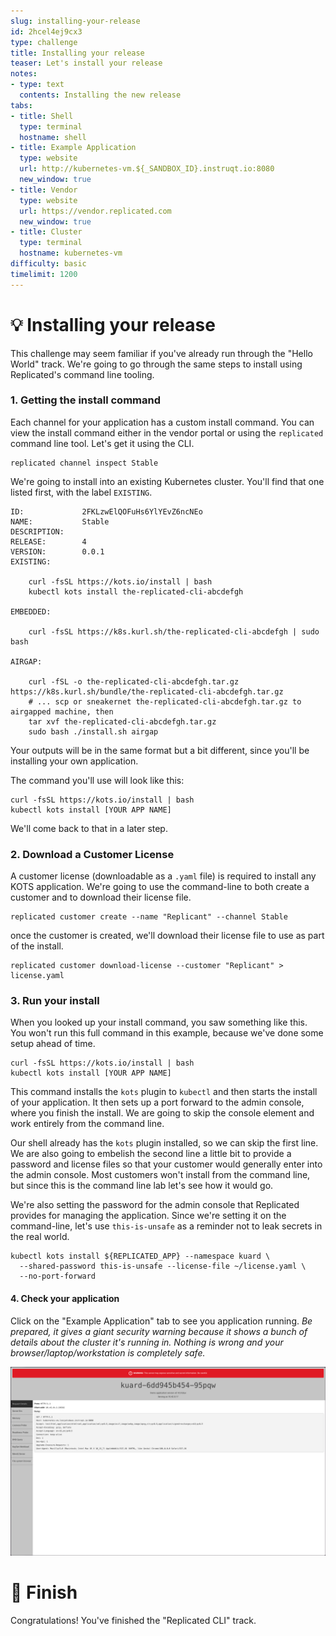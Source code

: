 ```yaml
---
slug: installing-your-release
id: 2hcel4ej9cx3
type: challenge
title: Installing your release
teaser: Let's install your release
notes:
- type: text
  contents: Installing the new release
tabs:
- title: Shell
  type: terminal
  hostname: shell
- title: Example Application
  type: website
  url: http://kubernetes-vm.${_SANDBOX_ID}.instruqt.io:8080
  new_window: true
- title: Vendor
  type: website
  url: https://vendor.replicated.com
  new_window: true
- title: Cluster
  type: terminal
  hostname: kubernetes-vm
difficulty: basic
timelimit: 1200
---
```


💡 Installing your release
==========================

This challenge may seem familiar if you've already run through
the "Hello World" track.  We're going to go through the same
steps to install using Replicated's command line tooling.

### 1. Getting the install command

Each channel for  your application has a custom install command.
You can view the install command either in the vendor portal or
using the `replicated` command line tool. Let's get it using the
CLI.

```
replicated channel inspect Stable
```

We're going to install into an existing Kubernetes cluster.
You'll find that one listed first, with the label `EXISTING`.


```
ID:             2FKLzwElQOFuHs6YlYEvZ6ncNEo
NAME:           Stable
DESCRIPTION:
RELEASE:        4
VERSION:        0.0.1
EXISTING:

    curl -fsSL https://kots.io/install | bash
    kubectl kots install the-replicated-cli-abcdefgh

EMBEDDED:

    curl -fsSL https://k8s.kurl.sh/the-replicated-cli-abcdefgh | sudo bash

AIRGAP:

    curl -fSL -o the-replicated-cli-abcdefgh.tar.gz https://k8s.kurl.sh/bundle/the-replicated-cli-abcdefgh.tar.gz
    # ... scp or sneakernet the-replicated-cli-abcdefgh.tar.gz to airgapped machine, then
    tar xvf the-replicated-cli-abcdefgh.tar.gz
    sudo bash ./install.sh airgap
```

Your outputs will be in the same format but a bit different, since you'll
be installing your own application.

The command you'll use will look like this:

```
curl -fsSL https://kots.io/install | bash
kubectl kots install [YOUR APP NAME]
```

We'll come back to that in a later step.

### 2. Download a Customer License

A customer license (downloadable as a `.yaml` file) is required
to install any KOTS application. We're going to use the command-line
to both create a customer and to download their license file.

```
replicated customer create --name "Replicant" --channel Stable
```

once the customer is created, we'll download their license file to use
as part of the install.

```
replicated customer download-license --customer "Replicant" > license.yaml
```

### 3. Run your install

When you looked up your install command, you saw something
like this. You won't run this full command in this example,
because we've done some setup ahead of time.

```
curl -fsSL https://kots.io/install | bash
kubectl kots install [YOUR APP NAME]
```

This command installs the `kots` plugin to `kubectl` and then
starts the install of your application. It then sets up a port
forward to the admin console, where you finish the install. We
are going to skip the console element and work entirely from
the command line.

Our shell already has the `kots` plugin installed, so we can
skip the first line. We are also going to embelish the second
line a little bit to provide a password and license files so
that your customer would generally enter into the admin console.
Most customers won't install from the command line, but since
this is the command line lab let's see how it would go.

We're also setting the password for the admin console that
Replicated provides for managing the application. Since we're
setting it on the command-line, let's use `this-is-unsafe` as
a reminder not to leak secrets in the real world.

```
kubectl kots install ${REPLICATED_APP} --namespace kuard \
  --shared-password this-is-unsafe --license-file ~/license.yaml \
  --no-port-forward
```

#### 4. Check your application

Click on the "Example Application" tab to see you application running.
_Be prepared, it gives a giant security warning because it shows a bunch
of details about the cluster it's running in. Nothing is wrong and your
browser/laptop/workstation is completely safe._

![Application Homepage](../assets/kuard-homepage.png)


🏁 Finish
=========

Congratulations! You've finished the "Replicated CLI" track.

